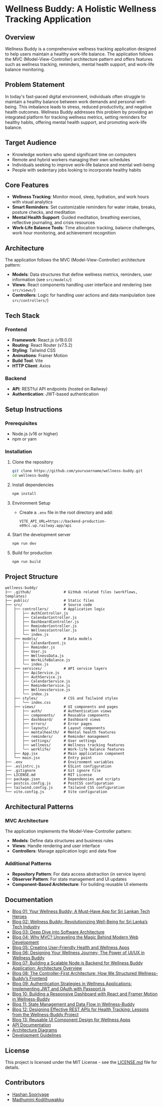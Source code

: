 # Wellness Buddy: A Holistic Wellness Tracking Application

## Overview

Wellness Buddy is a comprehensive wellness tracking application designed to help users maintain a healthy work-life balance. The application follows the MVC (Model-View-Controller) architecture pattern and offers features such as wellness tracking, reminders, mental health support, and work-life balance monitoring.

## Problem Statement

In today's fast-paced digital environment, individuals often struggle to maintain a healthy balance between work demands and personal well-being. This imbalance leads to stress, reduced productivity, and negative health outcomes. Wellness Buddy addresses this problem by providing an integrated platform for tracking wellness metrics, setting reminders for healthy habits, offering mental health support, and promoting work-life balance.

## Target Audience

- Knowledge workers who spend significant time on computers
- Remote and hybrid workers managing their own schedules
- Individuals seeking to improve work-life balance and mental well-being
- People with sedentary jobs looking to incorporate healthy habits

## Core Features

- **Wellness Tracking**: Monitor mood, sleep, hydration, and work hours with visual analytics
- **Smart Reminders**: Set customizable reminders for water intake, breaks, posture checks, and meditation
- **Mental Health Support**: Guided meditation, breathing exercises, reflective journaling, and crisis resources
- **Work-Life Balance Tools**: Time allocation tracking, balance challenges, work hour monitoring, and achievement recognition

## Architecture

The application follows the MVC (Model-View-Controller) architecture pattern:

- **Models**: Data structures that define wellness metrics, reminders, user information (see `src/models/`)
- **Views**: React components handling user interface and rendering (see `src/views/`)
- **Controllers**: Logic for handling user actions and data manipulation (see `src/controllers/`)

## Tech Stack

### Frontend
- **Framework**: React.js (v19.0.0)
- **Routing**: React Router (v7.5.2)
- **Styling**: Tailwind CSS
- **Animations**: Framer Motion
- **Build Tool**: Vite
- **HTTP Client**: Axios

### Backend
- **API**: RESTful API endpoints (hosted on Railway)
- **Authentication**: JWT-based authentication

## Setup Instructions

### Prerequisites
- Node.js (v16 or higher)
- npm or yarn

### Installation

1. Clone the repository
   ```bash
   git clone https://github.com/yourusername/wellness-buddy.git
   cd wellness-buddy
   ```

2. Install dependencies
   ```bash
   npm install
   ```

3. Environment Setup
   - Create a `.env` file in the root directory and add:
     ```
     VITE_API_URL=https://backend-production-e89cc.up.railway.app/api
     ```

4. Start the development server
   ```bash
   npm run dev
   ```

5. Build for production
   ```bash
   npm run build
   ```

## Project Structure

```
wellness-buddy/
├── .github/               # GitHub related files (workflows, templates)
├── public/                # Static files
├── src/                   # Source code
│   ├── controllers/       # Application logic
│   │   ├── AuthController.js
│   │   ├── CalendarController.js
│   │   ├── DashboardController.js
│   │   ├── ReminderController.js
│   │   ├── WellnessController.js
│   │   └── index.js
│   ├── models/            # Data models
│   │   ├── CalendarEvent.js
│   │   ├── Reminder.js
│   │   ├── User.js
│   │   ├── WellnessData.js
│   │   ├── WorkLifeBalance.js
│   │   └── index.js
│   ├── services/          # API service layers
│   │   ├── ApiService.js
│   │   ├── AuthService.js
│   │   ├── CalendarService.js
│   │   ├── ReminderService.js
│   │   ├── WellnessService.js
│   │   └── index.js
│   ├── styles/            # CSS and Tailwind styles
│   │   └── index.css
│   ├── views/             # UI components and pages
│   │   ├── auth/          # Authentication views
│   │   ├── components/    # Reusable components
│   │   ├── dashboard/     # Dashboard views
│   │   ├── errors/        # Error pages
│   │   ├── layouts/       # Layout components
│   │   ├── mentalhealth/  # Mental health features
│   │   ├── reminders/     # Reminder management
│   │   ├── settings/      # User settings
│   │   ├── wellness/      # Wellness tracking features
│   │   └── worklife/      # Work-life balance features
│   ├── App.jsx            # Main application component
│   └── main.jsx           # Entry point
├── .env                   # Environment variables
├── .eslintrc.js           # ESLint configuration
├── .gitignore             # Git ignore file
├── LICENSE.md             # MIT License
├── package.json           # Dependencies and scripts
├── postcss.config.js      # PostCSS configuration
├── tailwind.config.js     # Tailwind CSS configuration
└── vite.config.js         # Vite configuration
```

## Architectural Patterns

### MVC Architecture
The application implements the Model-View-Controller pattern:
- **Models**: Define data structures and business rules
- **Views**: Handle rendering and user interface
- **Controllers**: Manage application logic and data flow

### Additional Patterns
- **Repository Pattern**: For data access abstraction (in service layers)
- **Observer Pattern**: For state management and UI updates
- **Component-Based Architecture**: For building reusable UI elements

## Documentation

- [Blog 01: Your Wellness Buddy; A Must-Have App for Sri Lankan Tech Heroes](https://medium.com/@kodithuwakkumadhumini12/your-wellness-buddy-c2d99080a4ef)
- [Blog 02: Wellness Buddy: Revolutionizing Well-Being for Sri Lanka’s Tech Industry](https://medium.com/@hashansooriyage/wellness-buddy-revolutionizing-well-being-for-sri-lankas-tech-industry-738c03a4c84c)
- [Blog 03: Deep Dive into Software Architecture](https://medium.com/@kodithuwakkumadhumini12/deep-dive-into-software-architecture-38dbf2e52145)
- [Blog 04: Why MVC? Unraveling the Magic Behind Modern Web Development](https://medium.com/@kodithuwakkumadhumini12/why-mvc-58f87a673593)
- [Blog 05: Creating User-Friendly Health and Wellness Apps](https://medium.com/@kodithuwakkumadhumini12/creating-user-friendly-health-and-wellness-apps-080f3c307464)
- [Blog 06: Designing Your Wellness Journey; The Power of UI/UX in Wellness Buddy](https://medium.com/@kodithuwakkumadhumini12/designing-your-wellness-journey-dc2038cdb429)
- [Blog 07: Building a Scalable Node.js Backend for Wellness Buddy Application: Architecture Overview](https://medium.com/@hashansooriyage/building-a-scalable-node-js-backend-for-wellness-buddy-application-architecture-overview-7aea26cec113)
- [Blog 08: The Controller-First Architecture; How We Structured Wellness-Buddy’s Frontend](https://medium.com/@kodithuwakkumadhumini12/the-controller-first-architecture-6e80dde97c5a)
- [Blog 09: Authentication Strategies in Wellness Applications: Implementing JWT and OAuth with Passport.js](https://medium.com/@hashansooriyage/authentication-strategies-in-wellness-applications-implementing-jwt-and-oauth-with-passport-js-a737ef44f037)
- [Blog 10: Building a Responsive Dashboard with React and Framer Motion in Wellness-Buddy](https://medium.com/@kodithuwakkumadhumini12/building-a-responsive-dashboard-with-react-and-framer-motion-in-wellness-buddy-32ffb58e962d)
- [Blog 11: State Management and Data Flow in Wellness-Buddy](https://medium.com/@kodithuwakkumadhumini12/state-management-and-data-flow-in-wellness-buddy-e3cce3fe7389)
- [Blog 12: Designing Effective REST APIs for Health Tracking: Lessons from the Wellness-Buddy Project](https://medium.com/@hashansooriyage/designing-effective-rest-apis-for-health-tracking-lessons-from-the-wellness-buddy-project-68d675c44a59)
- [Blog 13: Reusable UI Component Design for Wellness Apps](https://medium.com/@kodithuwakkumadhumini12/reusable-ui-component-design-for-wellness-apps-d0879235739b)
- [API Documentation](./docs/api.md)
- [Architecture Diagrams](./docs/architecture.md)
- [Development Guidelines](./docs/development.md)

## License

This project is licensed under the MIT License - see the [LICENSE.md](LICENSE.md) file for details.

## Contributors

- [Hashan Sooriyage](https://github.com/hashan1998-it)
- [Madhumini Kodithuwakku](https://github.com/Madhumini98)